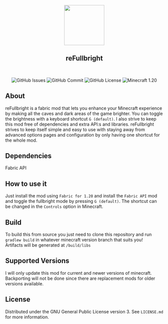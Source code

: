 <p align="center"><img src="https://cdn.existnetwork.com/images/refullbright.png" width="128" /></p>
<h2 align="center">reFullbright</h2>
<br>
<p align="center">
    <img src="https://img.shields.io/github/issues/height229/refullbright?label=Issues" alt="GitHub Issues" />
    <img src="https://img.shields.io/github/last-commit/height229/refullbright?label=Last%20Commit" alt="GitHub Commit" />
    <img src="https://img.shields.io/github/license/height229/refullbright?label=License" alt="GitHub License" />
    <img src="https://img.shields.io/badge/Minecraft-1.20-success" alt="Minecraft 1.20" />
</p>

## About
reFullbright is a fabric mod that lets you enhance your Minecraft experience by making all the caves and dark areas of the game brighter. You can toggle the brightness with a keyboard shortcut `G (default)`. I also strive to keep this mod free of dependencies and extra API:s and libraries. reFullbright strives to keep itself simple and easy to use with staying away from advanced options pages and configuration by only having one shortcut for the whole mod.

## Dependencies
Fabric API

## How to use it
Just install the mod using `Fabric for 1.20` and install the `Fabric API` mod and toggle the fullbright mode by pressing `G (default)`. The shortcut can be changed in the `Controls` option in Minecraft.

## Build
To build this from source you just need to clone this repository and run `gradlew build` in whatever minecraft version branch that suits you! \
Artifacts will be generated at `/build/libs`

## Supported Versions
I will only update this mod for current and newer versions of minecraft. Backporting will not be done since there are replacement mods for older versions available.

## License
Distributed under the GNU General Public License version 3. See `LICENSE.md` for more information.
